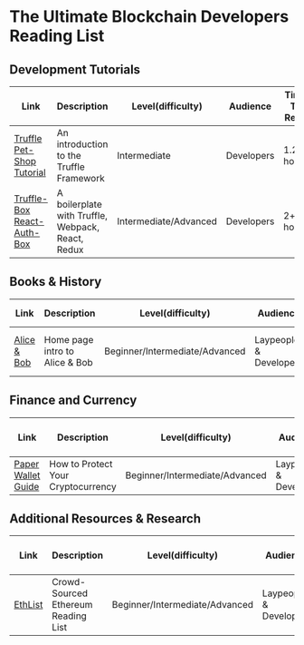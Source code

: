 # The Ultimate Blockchain Developers Reading List

## Development Tutorials
| Link | Description | Level(difficulty) | Audience | Time To Read
| --- | --- | --- | --- | --- |
| [Truffle Pet-Shop Tutorial](http://truffleframework.com/tutorials/pet-shop) | An introduction to the Truffle Framework | Intermediate | Developers | 1.25 hours |
| [Truffle-Box React-Auth-Box](https://github.com/truffle-box/react-auth-box) | A boilerplate with Truffle, Webpack, React, Redux | Intermediate/Advanced | Developers | 2+ hours |


## Books & History
| Link | Description | Level(difficulty) | Audience | Time To Read
| --- | --- | --- | --- | --- |
| [Alice & Bob](http://cryptocouple.com/) | Home page intro to Alice & Bob | Beginner/Intermediate/Advanced | Laypeople & Developers | 6 min(site)/30 min(full text PDF) |


## Finance and Currency
| Link | Description | Level(difficulty) | Audience | Time To Read
| --- | --- | --- | --- | --- |
| [Paper Wallet Guide](https://blockgeeks.com/guides/paper-wallet-guide/) | How to Protect Your Cryptocurrency | Beginner/Intermediate/Advanced | Laypeople & Developers | 15 min |


## Additional Resources & Research
| Link | Description | Level(difficulty) | Audience | Time To Read
| --- | --- | --- | --- | --- |
| [EthList](https://github.com/Scanate/EthList) | Crowd-Sourced Ethereum Reading List | Beginner/Intermediate/Advanced | Laypeople & Developers | n/a |
